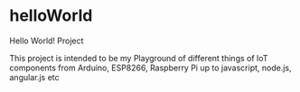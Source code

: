 # helloWorld
Hello World! Project

This project is intended to be my Playground of different things of IoT components
  from Arduino, ESP8266, Raspberry Pi up to javascript, node.js, angular.js etc
